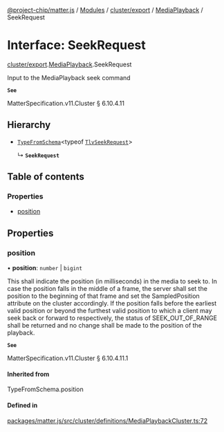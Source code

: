[@project-chip/matter.js](../README.md) / [Modules](../modules.md) / [cluster/export](../modules/cluster_export.md) / [MediaPlayback](../modules/cluster_export.MediaPlayback.md) / SeekRequest

# Interface: SeekRequest

[cluster/export](../modules/cluster_export.md).[MediaPlayback](../modules/cluster_export.MediaPlayback.md).SeekRequest

Input to the MediaPlayback seek command

**`See`**

MatterSpecification.v11.Cluster § 6.10.4.11

## Hierarchy

- [`TypeFromSchema`](../modules/tlv_export.md#typefromschema)\<typeof [`TlvSeekRequest`](../modules/cluster_export.MediaPlayback.md#tlvseekrequest)\>

  ↳ **`SeekRequest`**

## Table of contents

### Properties

- [position](cluster_export.MediaPlayback.SeekRequest.md#position)

## Properties

### position

• **position**: `number` \| `bigint`

This shall indicate the position (in milliseconds) in the media to seek to. In case the position falls in
the middle of a frame, the server shall set the position to the beginning of that frame and set the
SampledPosition attribute on the cluster accordingly. If the position falls before the earliest valid
position or beyond the furthest valid position to which a client may seek back or forward to respectively,
the status of SEEK_OUT_OF_RANGE shall be returned and no change shall be made to the position of the
playback.

**`See`**

MatterSpecification.v11.Cluster § 6.10.4.11.1

#### Inherited from

TypeFromSchema.position

#### Defined in

[packages/matter.js/src/cluster/definitions/MediaPlaybackCluster.ts:72](https://github.com/project-chip/matter.js/blob/5f71eedebdb9fa54338bde320c311bb359b7455d/packages/matter.js/src/cluster/definitions/MediaPlaybackCluster.ts#L72)
